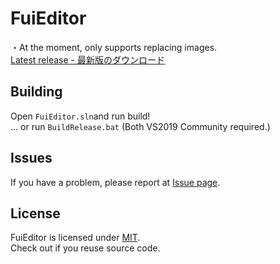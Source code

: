 # FuiEditor
・At the moment, only supports replacing images. <br>
[Latest release - 最新版のダウンロード](https://github.com/kzpns/FuiEditor/releases/latest)

## Building
Open `FuiEditor.sln`and run build! <br>
... or run `BuildRelease.bat` (Both VS2019 Community required.) <br>

## Issues
If you have a problem, please report at [Issue page](https://github.com/kzpns/FuiEditor/issues).

## License
FuiEditor is licensed under [MIT](https://github.com/kzpns/FuiEditor/blob/master/LICENSE). <br>
Check out if you reuse source code.
